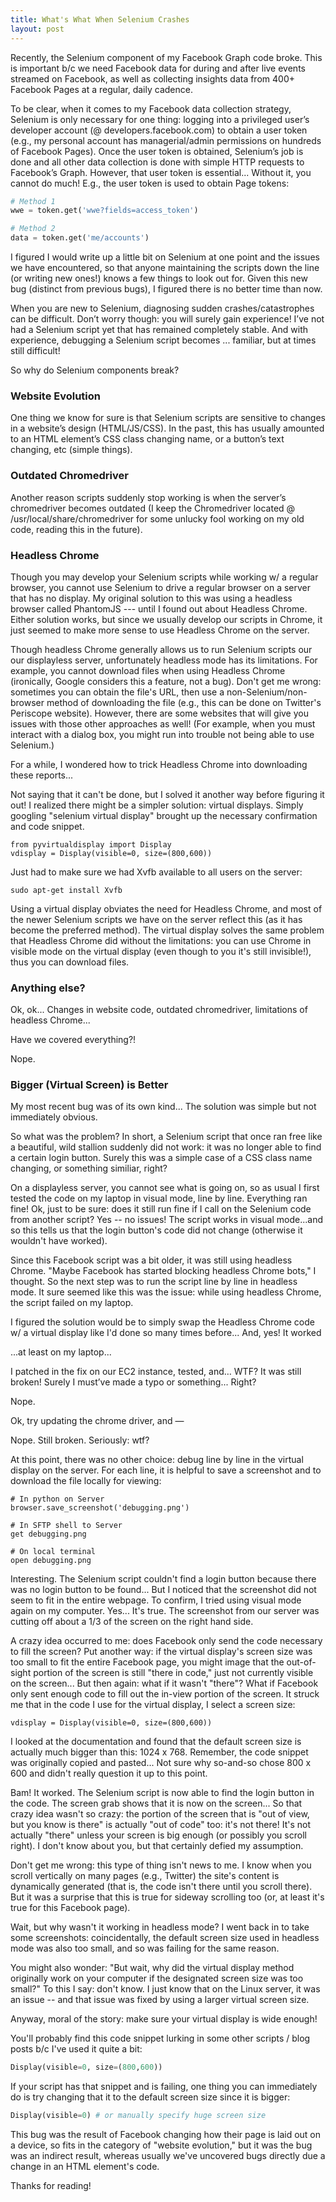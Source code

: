 ```yaml
---
title: What's What When Selenium Crashes
layout: post
---
```


Recently, the Selenium component of my Facebook Graph code broke.  This is important b/c we need Facebook data for during 
and after live events streamed on Facebook, as well as collecting insights data from 400+ Facebook Pages at a regular, 
daily cadence. 

To be clear, when it comes to my Facebook data collection strategy, Selenium is only necessary for one thing: logging into 
a privileged user’s developer account (@ developers.facebook.com) to obtain a user token (e.g., my personal account has managerial/admin 
permissions on hundreds of Facebook Pages).  Once the user token is obtained, Selenium’s job is done and all other data 
collection is done with simple HTTP requests to Facebook’s Graph.  However, that user token is essential... Without it, you 
cannot do much! E.g., the user token is used to obtain Page tokens:

```python
# Method 1
wwe = token.get('wwe?fields=access_token')

# Method 2
data = token.get('me/accounts')
```

I figured I would write up a little bit on Selenium at one point and the issues we have encountered, so that anyone 
maintaining the scripts down the line (or writing new ones!) knows a few things to look out for.  Given this new bug 
(distinct from previous bugs), I figured there is no better time than now.

When you are new to Selenium, diagnosing sudden crashes/catastrophes can be difficult.  Don’t worry though: you will surely 
gain experience!  I’ve not had a Selenium script yet that has remained completely stable.  And with experience, debugging a 
Selenium script becomes ... familiar, but at times still difficult!

So why do Selenium components break?  

### Website Evolution
One thing we know for sure is that Selenium scripts are sensitive to changes in a website’s design (HTML/JS/CSS).  In the 
past, this has usually amounted to an HTML element’s CSS class changing name, or a button’s text changing, etc (simple 
things).  

### Outdated Chromedriver
Another reason scripts suddenly stop working is when the server’s chromedriver becomes outdated (I keep the Chromedriver 
located @ /usr/local/share/chromedriver for some unlucky fool working on my old code, reading this in the future).  

### Headless Chrome
Though you may develop your Selenium scripts while working w/ a regular browser, you cannot use Selenium to drive a 
regular browser on a server that has no display.  My original solution to this was using a headless browser called 
PhantomJS --- until I found out about Headless Chrome.  Either solution works, but since we usually develop our scripts 
in Chrome, it just seemed to make more sense to use Headless Chrome on the server.  

Though headless Chrome generally allows us to run Selenium scripts our our displayless server, unfortunately headless mode 
has its limitations.  For example, you cannot download files when using Headless Chrome (ironically, Google considers this a 
feature, not a bug).  Don't get me wrong: sometimes you can obtain the file's URL, then use a non-Selenium/non-browser 
method of downloading the file (e.g., this can be done on Twitter's Periscope website).  However, there are some websites 
that will give you issues with those other approaches as well!  (For example, when you must interact with a dialog box, 
you might run into trouble not being able to use Selenium.)   

For a while, I wondered how to trick Headless Chrome into downloading these reports... 

Not saying that it can't be done, but I solved it another way before figuring it out!  I realized there might be a 
simpler solution: virtual displays.  Simply googling "selenium virtual display" brought up the necessary confirmation and 
code snippet.  

```
from pyvirtualdisplay import Display
vdisplay = Display(visible=0, size=(800,600))
```

Just had to make sure we had Xvfb available to all users on the server:
```
sudo apt-get install Xvfb
```

Using a virtual display obviates the need for Headless Chrome, and most of the newer Selenium scripts we have on the server 
reflect this (as it has become the preferred method).  The virtual display solves the same problem that Headless Chrome 
did without the limitations: you can use Chrome in visible mode on the virtual display (even though to you it's still 
invisible!), thus you can download files. 

### Anything else?
Ok, ok... Changes in website code, outdated chromedriver, limitations of headless Chrome... 

Have we covered everything?!

Nope.

### Bigger (Virtual Screen) is Better
My most recent bug was of its own kind...  The solution was simple but not immediately obvious.  

So what was the problem?  In short, a Selenium script that once ran free like a beautiful, wild stallion suddenly
did not work: it was no longer able to find a certain login button.  Surely this was a simple case of a CSS class name 
changing, or something similiar, right?

On a displayless server, you cannot see what is going on, so as usual I first tested the code on my laptop in visual 
mode, line by line.  Everything ran fine!  Ok, just to be sure: does it still run fine if I call on the Selenium code 
from another script?  Yes -- no issues!  The script works in visual mode...and so this tells us that the login 
button's code did not change (otherwise it wouldn't have worked).

Since this Facebook script was a bit older, it was still using headless Chrome.  "Maybe Facebook has started blocking 
headless Chrome bots," I thought. So the next step was to run the script line by line in headless mode. It sure seemed 
like this was the issue: while using headless Chrome, the script failed on my laptop.  

I figured the solution would be to simply swap the Headless Chrome code w/ a virtual display like I'd done so many times
before... And, yes!  It worked 

...at least on my laptop... 

I patched in the fix on our EC2 instance, tested, and… WTF?  It was still broken!  Surely I must’ve made a typo or 
something... Right? 

Nope.  

Ok, try updating the chrome driver, and — 

Nope.  Still broken.  Seriously: wtf?

At this point, there was no other choice: debug line by line in the virtual display on the server.  For each line, 
it is helpful to save a screenshot and to download the file locally for viewing:

```
# In python on Server
browser.save_screenshot('debugging.png')

# In SFTP shell to Server
get debugging.png

# On local terminal
open debugging.png
```

Interesting.  The Selenium script couldn't find a login button because there was no login button to be found...  But I 
noticed that the screenshot did not seem to fit in the entire webpage.  To confirm, I tried using visual mode again on 
my computer.  Yes... It's true.  The screenshot from our server was cutting off about a 1/3 of the screen on the right 
hand side.  

A crazy idea occurred to me: does Facebook only send the code necessary to fill the screen?  Put another way: if the 
virtual display's screen size was too small to fit the entire Facebook page, you might image that the out-of-sight portion 
of the screen is still "there in code," just not currently visible on the screen... But then again: what if it wasn't 
"there"?  What if Facebook only sent enough code to fill out the in-view portion of the screen.  It struck me that in 
the code I use for the virtual display, I select a screen size:

```
vdisplay = Display(visible=0, size=(800,600))
```

I looked at the documentation and found that the default screen size is actually much bigger than this: 1024 x 768.  Remember, 
the code snippet was originally copied and pasted... Not sure why so-and-so chose 800 x 600 and didn't really question it up 
to this point.  

Bam!  It worked.  The Selenium script is now able to find the login button in the code.  The screen grab shows that it is 
now on the screen... So that crazy idea wasn't so crazy: the portion of the screen that is "out of view, but you know is 
there" is actually "out of code" too: it's not there!  It's not actually "there" unless your screen is big enough (or 
possibly you scroll right).  I don't know about you, but that certainly defied my assumption. 

Don't get me wrong: this type of thing isn't news to me.  I know when you scroll vertically on many pages (e.g., Twitter) 
the site's content is dynamically generated (that is, the code isn't there until you scroll there). But it was a surprise 
that this is true for sideway scrolling too (or, at least it's true for this Facebook page).

Wait, but why wasn't it working in headless mode?  I went back in to take some screenshots: coincidentally, the default 
screen size used in headless mode was also too small, and so was failing for the same reason.  

You might also wonder: "But wait, why did the virtual display method originally work on your computer if the designated 
screen size was too small?"  To this I say: don't know.  I just know that on the Linux server, it was an issue -- and that 
issue was fixed by using a larger virtual screen size.  

Anyway, moral of the story: make sure your virtual display is wide enough!  

You'll probably find this code snippet lurking in some other scripts / blog posts b/c I've used it quite a 
bit:

```python
Display(visible=0, size=(800,600))
```

If your script has that snippet and is failing, one thing you can immediately do is try changing that it to
the default screen size since it is bigger:

```python
Display(visible=0) # or manually specify huge screen size
``` 

This bug was the result of Facebook changing how their page is laid out on a device, so fits in the category of 
"website evolution," but it was the bug was an indirect result, whereas usually we've uncovered bugs directly due a 
change in an HTML element's code.

Thanks for reading!
